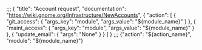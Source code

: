 ;;;
{
  "title": "Account request",
  "documentation": "https://wiki.gnome.org/Infrastructure/NewAccounts",
  {
    "action": [
      {
        "git_access": {
          "args_key": "module",
          "args_value": "${module_name}"
        }
      },
      {
        "maint_access": {
          "args_key": "module",
          "args_value": "${module_name}"
        }
      },
      {
        "update_email": {
          "args": "None"
        }
      }
    ]
  }
;;;
{"action": "${action_name}", "module": "${module_name}"}
